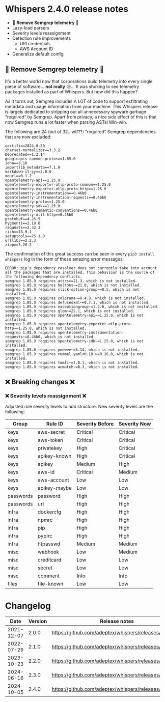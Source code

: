 # Whispers 2.4.0 release notes

* 💫 **Remove Semgrep telemetry** 💫
* Lazy-load parsers
* Severity levels reassignment
* Detection rule improvements
    * URI credentials
    * AWS Account ID
* Generalize default config


## 💫 Remove Semgrep telemetry 💫

It's a better world now that corporations build telemetry into every single piece of software... **not really** 😒... It was shoking to see telemetry packages installed as part of Whispers. But how did this happen? 

As it turns out, Semgrep includes A LOT of code to support exfiltrating metadata and usage information from your machine. This Whispers release is largely dedicated to stripping out all unnecessary spyware garbage "required" by Semgrep. Apart from privacy, a nice side effect of this is that now Semgrep runs a lot faster when parsing ASTs! Win-win. 

The following are 24 (out of 32.. wtf??) "required" Semgrep dependencies that are now excluded:

```
certifi==2024.8.30
charset-normalizer==3.3.2
Deprecated==1.2.14
googleapis-common-protos==1.65.0
idna==3.10
importlib_metadata==7.1.0
markdown-it-py==3.0.0
mdurl==0.1.2
opentelemetry-api==1.25.0
opentelemetry-exporter-otlp-proto-common==1.25.0
opentelemetry-exporter-otlp-proto-http==1.25.0
opentelemetry-instrumentation==0.46b0
opentelemetry-instrumentation-requests==0.46b0
opentelemetry-proto==1.25.0
opentelemetry-sdk==1.25.0
opentelemetry-semantic-conventions==0.46b0
opentelemetry-util-http==0.46b0
protobuf==4.25.5
Pygments==2.18.0
requests==2.32.3
rich==13.9.1
setuptools==75.1.0
urllib3==2.2.3
zipp==3.20.2
```

The confirmation of this great success can be seen in every `pip3 install whispers` log in the form of these amazing error messages:

```
ERROR: pip's dependency resolver does not currently take into account all the packages that are installed. This behaviour is the source of the following dependency conflicts.
semgrep 1.85.0 requires attrs>=21.3, which is not installed.
semgrep 1.85.0 requires boltons~=21.0, which is not installed.
semgrep 1.85.0 requires click-option-group~=0.5, which is not installed.
semgrep 1.85.0 requires colorama~=0.4.0, which is not installed.
semgrep 1.85.0 requires defusedxml~=0.7.1, which is not installed.
semgrep 1.85.0 requires exceptiongroup~=1.2.0, which is not installed.
semgrep 1.85.0 requires glom~=22.1, which is not installed.
semgrep 1.85.0 requires opentelemetry-api~=1.25.0, which is not installed.
semgrep 1.85.0 requires opentelemetry-exporter-otlp-proto-http~=1.25.0, which is not installed.
semgrep 1.85.0 requires opentelemetry-instrumentation-requests~=0.46b0, which is not installed.
semgrep 1.85.0 requires opentelemetry-sdk~=1.25.0, which is not installed.
semgrep 1.85.0 requires peewee~=3.14, which is not installed.
semgrep 1.85.0 requires ruamel.yaml<0.18,>=0.16.0, which is not installed.
semgrep 1.85.0 requires tomli~=2.0.1, which is not installed.
semgrep 1.85.0 requires wcmatch~=8.3, which is not installed.
```


## ❌ Breaking changes ❌

### ❌ Severity levels reassignment ❌

Adjusted rule severity levels to add structure. New severity levels are the following:

| Group                | Rule ID              | Severity Before | Severity Now |
|----------------------|----------------------|-----------------|--------------|
| keys                 | aws-secret           | Critical        | Critical     |
| keys                 | aws-token            | Critical        | Critical     |
| keys                 | privatekey           | High            | Critical     |
| keys                 | apikey-known         | High            | Critical     |
| keys                 | apikey               | Medium          | High         |
| keys                 | aws-id               | Critical        | Medium       |
| keys                 | aws-account          | Low             | Low          |
| keys                 | apikey-maybe         | Low             | Low          |
| passwords            | password             | High            | High         |
| passwords            | uri                  | High            | High         |
| infra                | dockercfg            | High            | High         |
| infra                | npmrc                | High            | High         |
| infra                | pip                  | High            | High         |
| infra                | pypirc               | High            | High         |
| infra                | htpasswd             | Medium          | Medium       |
| misc                 | webhook              | Low             | Medium       |
| misc                 | creditcard           | Low             | Low          |
| misc                 | secret               | Low             | Low          |
| misc                 | comment              | Info            | Info         |
| files                | file-known           | Low             | Low          |


# Changelog

|Date|Version|Release notes|
|---|---|---|
|2021-12-07|2.0.0|https://github.com/adeptex/whispers/releases/tag/2.0.0|
|2022-07-29|2.1.0|https://github.com/adeptex/whispers/releases/tag/2.1.0|
|2023-10-23|2.2.0|https://github.com/adeptex/whispers/releases/tag/2.2.0|
|2024-06-16|2.3.0|https://github.com/adeptex/whispers/releases/tag/2.3.0|
|2024-10-05|2.4.0|https://github.com/adeptex/whispers/releases/tag/2.4.0|
